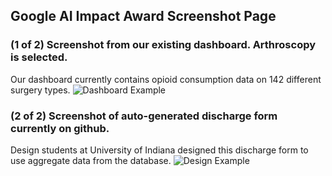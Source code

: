 ## Google AI Impact Award Screenshot Page



### (1 of 2) Screenshot from our existing dashboard. Arthroscopy is selected.
Our dashboard currently contains opioid consumption data on 142 different surgery types.
![Dashboard Example](https://alonmd.github.io/arthroscopy.png)


### (2 of 2) Screenshot of auto-generated discharge form currently on github.
Design students at University of Indiana designed this discharge form to use aggregate data from the database.
![Design Example](https://alonmd.github.io/discharge.png)
